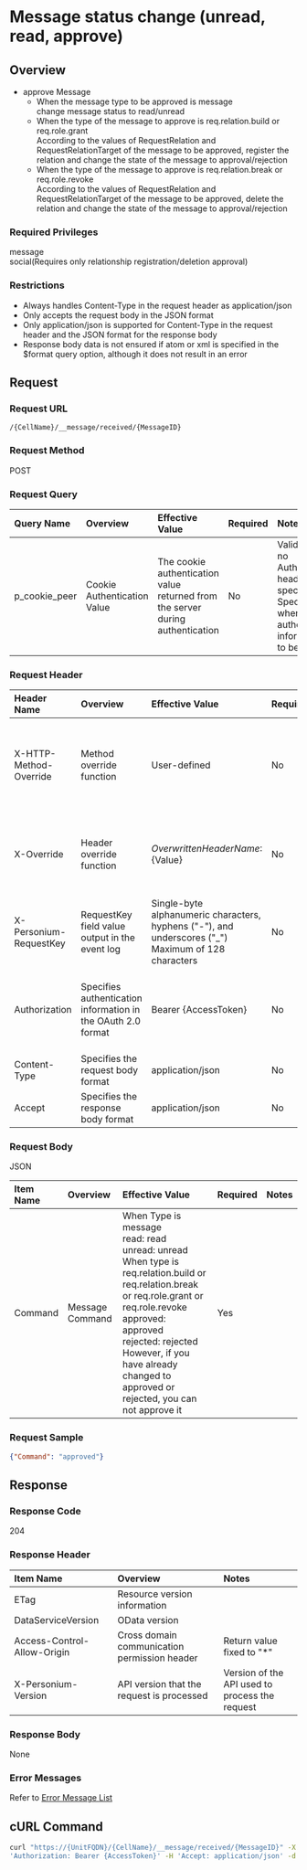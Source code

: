 # Message status change (unread, read, approve)

## Overview
* approve Message
	* When the message type to be approved is message  
	change message status to read/unread
	* When the type of the message to approve is req.relation.build or req.role.grant  
	According to the values of RequestRelation and RequestRelationTarget of the message to be approved, register the relation and change the state of the message to approval/rejection
	* When the type of the message to approve is req.relation.break or req.role.revoke  
	According to the values of RequestRelation and RequestRelationTarget of the message to be approved, delete the relation and change the state of the message to approval/rejection

### Required Privileges

message  
social(Requires only relationship registration/deletion approval)

### Restrictions

* Always handles Content-Type in the request header as application/json
* Only accepts the request body in the JSON format
* Only application/json is supported for Content-Type in the request header and the JSON format for the response body
* Response body data is not ensured if atom or xml is specified in the $format query option, although it does not result in an error


## Request

### Request URL

```
/{CellName}/__message/received/{MessageID}
```

### Request Method

POST

### Request Query

|Query Name|Overview|Effective Value|Required|Notes|
|:--|:--|:--|:--|:--|
|p_cookie_peer|Cookie Authentication Value|The cookie authentication value returned from the server during authentication|No|Valid only if no Authorization header specified<br>Specify this when cookie authentication information is to be used|

### Request Header

|Header Name|Overview|Effective Value|Required|Notes|
|:--|:--|:--|:--|:--|
|X-HTTP-Method-Override|Method override function|User-defined|No|If you specify this value when requesting with the POST method, the specified value will be used as a method.|
|X-Override|Header override function|${OverwrittenHeaderName}:${Value}|No|Overwrite normal HTTP header value. To overwrite multiple headers, specify multiple X-Override headers.|
|X-Personium-RequestKey|RequestKey field value output in the event log|Single-byte alphanumeric characters, hyphens ("-"), and underscores ("_")<br>Maximum of 128 characters|No|PCS-${UNIXtime} by default|
|Authorization|Specifies authentication information in the OAuth 2.0 format|Bearer {AccessToken}|No|* Authentication tokens are the tokens acquired using the Authentication Token Acquisition API|
|Content-Type|Specifies the request body format|application/json|No|[application/json] by default|
|Accept|Specifies the response body format|application/json|No|[application/json] by default|

### Request Body

JSON

|Item Name|Overview|Effective Value|Required|Notes|
|:--|:--|:--|:--|:--|
|Command|Message Command|When Type is message<br> read: read<br> unread: unread<br>When type is req.relation.build or req.relation.break or req.role.grant or req.role.revoke<br> approved: approved <br> rejected: rejected <br>However, if you have already changed to approved or rejected, you can not approve it|Yes||

### Request Sample

```JSON
{"Command": "approved"}
```


## Response

### Response Code

204

### Response Header

|Item Name|Overview|Notes|
|:--|:--|:--|
|ETag|Resource version information||
|DataServiceVersion|OData version||
|Access-Control-Allow-Origin|Cross domain communication permission header|Return value fixed to "*"|
|X-Personium-Version|API version that the request is processed|Version of the API used to process the request|

### Response Body

None

### Error Messages

Refer to [Error Message List](004_Error_Messages.md)


## cURL Command

```sh
curl "https://{UnitFQDN}/{CellName}/__message/received/{MessageID}" -X POST -i -H \
'Authorization: Bearer {AccessToken}' -H 'Accept: application/json' -d '{"Command": "approved"}'
```

